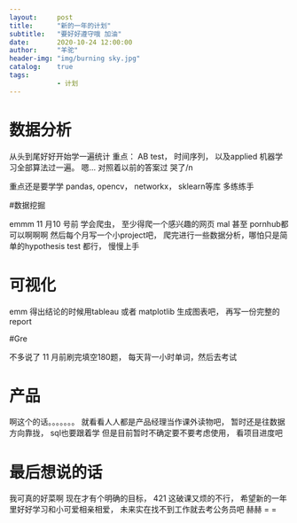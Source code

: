 ```yaml
---
layout:     post
title:      "新的一年的计划"
subtitle:   "要好好遵守哦 加油"
date:       2020-10-24 12:00:00
author:     "羊驼"
header-img: "img/burning sky.jpg"
catalog:    true
tags:
            - 计划
---
```



# 数据分析
从头到尾好好开始学一遍统计 重点： AB test， 时间序列， 以及applied 机器学习全部算法过一遍。 嗯... 对照着以前的答案过 哭了/n

重点还是要学学 pandas, opencv， networkx， sklearn等库 多练练手



#数据挖掘

emmm 11 月10 号前 学会爬虫， 至少得爬一个感兴趣的网页 mal 甚至 pornhub都可以啊啊啊
然后每个月写一个小project吧， 爬完进行一些数据分析，哪怕只是简单的hypothesis test 都行， 慢慢上手


# 可视化

emm 得出结论的时候用tableau 或者 matplotlib 生成图表吧， 再写一份完整的report


#Gre

不多说了 11 月前刷完填空180题， 每天背一小时单词，然后去考试


# 产品

啊这个的话。。。。。。。
就看看人人都是产品经理当作课外读物吧， 暂时还是往数据方向靠拢， sql也要跟着学 但是目前暂时不确定要不要考虑使用， 看项目进度吧




# 最后想说的话
我可真的好菜啊 现在才有个明确的目标， 421 这破课又烦的不行， 希望新的一年里好好学习和小可爱相亲相爱， 未来实在找不到工作就去考公务员吧 赫赫 = =
